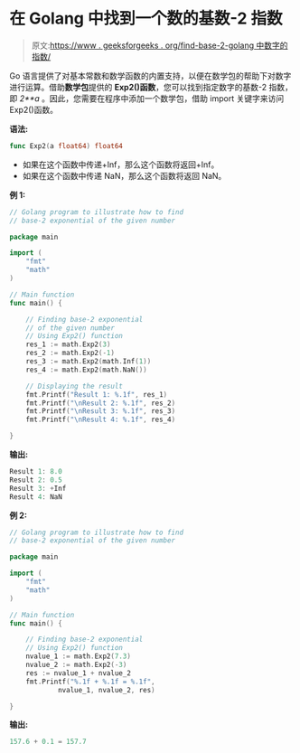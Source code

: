 # 在 Golang 中找到一个数的基数-2 指数

> 原文:[https://www . geeksforgeeks . org/find-base-2-golang 中数字的指数/](https://www.geeksforgeeks.org/finding-base-2-exponential-of-a-number-in-golang/)

Go 语言提供了对基本常数和数学函数的内置支持，以便在数学包的帮助下对数字进行运算。借助**数学包**提供的 **Exp2()函数**，您可以找到指定数字的基数-2 指数，即 *2**a* 。因此，您需要在程序中添加一个数学包，借助 import 关键字来访问 Exp2()函数。

**语法:**

```go
func Exp2(a float64) float64
```

*   如果在这个函数中传递+Inf，那么这个函数将返回+Inf。
*   如果在这个函数中传递 NaN，那么这个函数将返回 NaN。

**例 1:**

```go
// Golang program to illustrate how to find
// base-2 exponential of the given number

package main

import (
    "fmt"
    "math"
)

// Main function
func main() {

    // Finding base-2 exponential 
    // of the given number
    // Using Exp2() function
    res_1 := math.Exp2(3)
    res_2 := math.Exp2(-1)
    res_3 := math.Exp2(math.Inf(1))
    res_4 := math.Exp2(math.NaN())

    // Displaying the result
    fmt.Printf("Result 1: %.1f", res_1)
    fmt.Printf("\nResult 2: %.1f", res_2)
    fmt.Printf("\nResult 3: %.1f", res_3)
    fmt.Printf("\nResult 4: %.1f", res_4)

}
```

**输出:**

```go
Result 1: 8.0
Result 2: 0.5
Result 3: +Inf
Result 4: NaN

```

**例 2:**

```go
// Golang program to illustrate how to find
// base-2 exponential of the given number

package main

import (
    "fmt"
    "math"
)

// Main function
func main() {

    // Finding base-2 exponential
    // Using Exp2() function
    nvalue_1 := math.Exp2(7.3)
    nvalue_2 := math.Exp2(-3)
    res := nvalue_1 + nvalue_2
    fmt.Printf("%.1f + %.1f = %.1f",
            nvalue_1, nvalue_2, res)

}
```

**输出:**

```go
157.6 + 0.1 = 157.7 
```